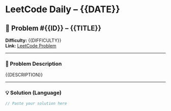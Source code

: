 # LeetCode Daily – {{DATE}}

## 🧠 Problem #{{ID}} – **{{TITLE}}**
**Difficulty:** {{DIFFICULTY}}  
**Link:** [LeetCode Problem]({{LINK}})

---

### 📝 Problem Description

{{DESCRIPTION}}

---

### 💡 Solution (Language)

```cpp
// Paste your solution here
